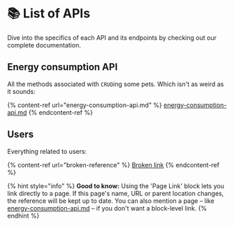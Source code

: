 # 📚 List of APIs

Dive into the specifics of each API and its endpoints by checking out our complete documentation.

## Energy consumption API

All the methods associated with `CRUD`ing some pets. Which isn't as weird as it sounds:

{% content-ref url="energy-consumption-api.md" %}
[energy-consumption-api.md](energy-consumption-api.md)
{% endcontent-ref %}

## Users

Everything related to users:

{% content-ref url="broken-reference" %}
[Broken link](broken-reference)
{% endcontent-ref %}

{% hint style="info" %}
**Good to know:** Using the 'Page Link' block lets you link directly to a page. If this page's name, URL or parent location changes, the reference will be kept up to date. You can also mention a page – like [energy-consumption-api.md](energy-consumption-api.md "mention") – if you don't want a block-level link.
{% endhint %}
